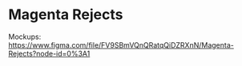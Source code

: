 # Magenta Rejects
Mockups:
https://www.figma.com/file/FV9SBmVQnQRatqQiDZRXnN/Magenta-Rejects?node-id=0%3A1
